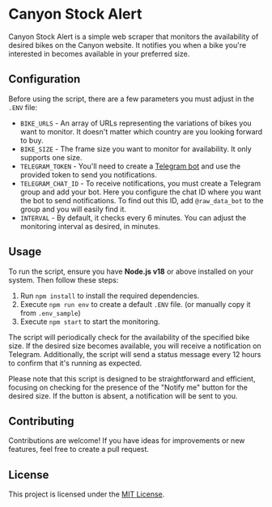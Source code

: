 # Canyon Stock Alert

Canyon Stock Alert is a simple web scraper that monitors the availability of desired bikes on the Canyon website. It notifies you when a bike you're interested in becomes available in your preferred size.

## Configuration

Before using the script, there are a few parameters you must adjust in the `.ENV` file:

* `BIKE_URLS` - An array of URLs representing the variations of bikes you want to monitor. It doesn't matter which country are you looking forward to buy.
* `BIKE_SIZE` - The frame size you want to monitor for availability. It only supports one size.
* `TELEGRAM_TOKEN` - You'll need to create a [Telegram bot](https://core.telegram.org/bots#6-botfather) and use the provided token to send you notifications.
* `TELEGRAM_CHAT_ID` - To receive notifications, you must create a Telegram group and add your bot. Here you configure the chat ID where you want the bot to send notifications. To find out this ID, add `@raw_data_bot` to the group and you will easily find it.
* `INTERVAL` - By default, it checks every 6 minutes. You can adjust the monitoring interval as desired, in minutes.

## Usage

To run the script, ensure you have **Node.js v18** or above installed on your system. Then follow these steps:

1. Run `npm install` to install the required dependencies.
2. Execute `npm run env` to create a default `.ENV` file. (or manually copy it from `.env_sample`)
2. Execute `npm start` to start the monitoring.

The script will periodically check for the availability of the specified bike size. If the desired size becomes available, you will receive a notification on Telegram. Additionally, the script will send a status message every 12 hours to confirm that it's running as expected.

Please note that this script is designed to be straightforward and efficient, focusing on checking for the presence of the "Notify me" button for the desired size. If the button is absent, a notification will be sent to you.

## Contributing

Contributions are welcome! If you have ideas for improvements or new features, feel free to create a pull request.

## License

This project is licensed under the [MIT License](LICENSE).

